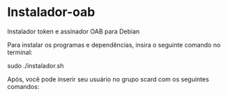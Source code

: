 # Instalador-oab
Instalador token e assinador OAB para Debian

Para instalar os programas e dependências, insira o seguinte comando no terminal:

sudo ./instalador.sh

Após, você pode inserir seu usuário no grupo scard com os seguintes comandos:

